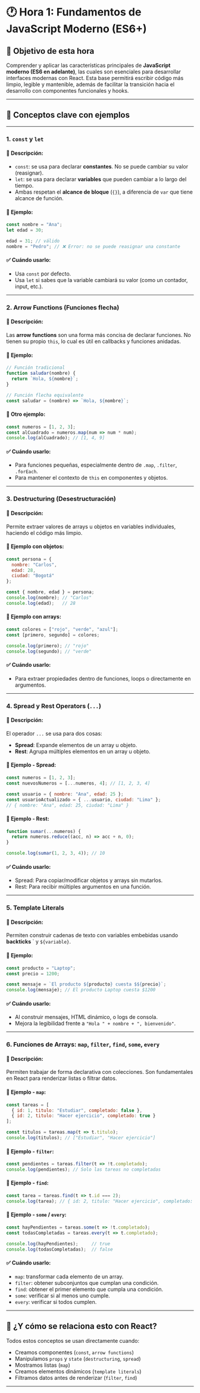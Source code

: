 
# 🕐 Hora 1: Fundamentos de JavaScript Moderno (ES6+)

## 🎯 Objetivo de esta hora

Comprender y aplicar las características principales de **JavaScript moderno (ES6 en adelante)**, las cuales son esenciales para desarrollar interfaces modernas con React. Esta base permitirá escribir código más limpio, legible y mantenible, además de facilitar la transición hacia el desarrollo con componentes funcionales y hooks.

---

## 🧠 Conceptos clave con ejemplos

---

### 1. `const` y `let`

#### 📘 Descripción:
- `const`: se usa para declarar **constantes**. No se puede cambiar su valor (reasignar).
- `let`: se usa para declarar **variables** que pueden cambiar a lo largo del tiempo.
- Ambas respetan el **alcance de bloque** (`{}`), a diferencia de `var` que tiene alcance de función.

#### 🧪 Ejemplo:
```js
const nombre = "Ana";
let edad = 30;

edad = 31; // válido
nombre = "Pedro"; // ❌ Error: no se puede reasignar una constante
```

#### ✅ Cuándo usarlo:
- Usa `const` por defecto.
- Usa `let` si sabes que la variable cambiará su valor (como un contador, input, etc.).

---

### 2. Arrow Functions (Funciones flecha)

#### 📘 Descripción:
Las **arrow functions** son una forma más concisa de declarar funciones. No tienen su propio `this`, lo cual es útil en callbacks y funciones anidadas.

#### 🧪 Ejemplo:
```js
// Función tradicional
function saludar(nombre) {
  return `Hola, ${nombre}`;
}

// Función flecha equivalente
const saludar = (nombre) => `Hola, ${nombre}`;
```

#### 🧩 Otro ejemplo:
```js
const numeros = [1, 2, 3];
const alCuadrado = numeros.map(num => num * num);
console.log(alCuadrado); // [1, 4, 9]
```

#### ✅ Cuándo usarlo:
- Para funciones pequeñas, especialmente dentro de `.map`, `.filter`, `.forEach`.
- Para mantener el contexto de `this` en componentes y objetos.

---

### 3. Destructuring (Desestructuración)

#### 📘 Descripción:
Permite extraer valores de arrays u objetos en variables individuales, haciendo el código más limpio.

#### 🧪 Ejemplo con objetos:
```js
const persona = {
  nombre: "Carlos",
  edad: 28,
  ciudad: "Bogotá"
};

const { nombre, edad } = persona;
console.log(nombre); // "Carlos"
console.log(edad);   // 28
```

#### 🧪 Ejemplo con arrays:
```js
const colores = ["rojo", "verde", "azul"];
const [primero, segundo] = colores;

console.log(primero); // "rojo"
console.log(segundo); // "verde"
```

#### ✅ Cuándo usarlo:
- Para extraer propiedades dentro de funciones, loops o directamente en argumentos.

---

### 4. Spread y Rest Operators (`...`)

#### 📘 Descripción:
El operador `...` se usa para dos cosas:
- **Spread**: Expande elementos de un array u objeto.
- **Rest**: Agrupa múltiples elementos en un array u objeto.

#### 🧪 Ejemplo - Spread:
```js
const numeros = [1, 2, 3];
const nuevosNumeros = [...numeros, 4]; // [1, 2, 3, 4]

const usuario = { nombre: "Ana", edad: 25 };
const usuarioActualizado = { ...usuario, ciudad: "Lima" };
// { nombre: "Ana", edad: 25, ciudad: "Lima" }
```

#### 🧪 Ejemplo - Rest:
```js
function sumar(...numeros) {
  return numeros.reduce((acc, n) => acc + n, 0);
}

console.log(sumar(1, 2, 3, 4)); // 10
```

#### ✅ Cuándo usarlo:
- Spread: Para copiar/modificar objetos y arrays sin mutarlos.
- Rest: Para recibir múltiples argumentos en una función.

---

### 5. Template Literals

#### 📘 Descripción:
Permiten construir cadenas de texto con variables embebidas usando **backticks** \` y `${variable}`.

#### 🧪 Ejemplo:
```js
const producto = "Laptop";
const precio = 1200;

const mensaje = `El producto ${producto} cuesta $${precio}`;
console.log(mensaje); // El producto Laptop cuesta $1200
```

#### ✅ Cuándo usarlo:
- Al construir mensajes, HTML dinámico, o logs de consola.
- Mejora la legibilidad frente a `"Hola " + nombre + ", bienvenido"`.

---

### 6. Funciones de Arrays: `map`, `filter`, `find`, `some`, `every`

#### 📘 Descripción:
Permiten trabajar de forma declarativa con colecciones. Son fundamentales en React para renderizar listas o filtrar datos.

#### 🧪 Ejemplo - `map`:
```js
const tareas = [
  { id: 1, titulo: "Estudiar", completado: false },
  { id: 2, titulo: "Hacer ejercicio", completado: true }
];

const titulos = tareas.map(t => t.titulo);
console.log(titulos); // ["Estudiar", "Hacer ejercicio"]
```

#### 🧪 Ejemplo - `filter`:
```js
const pendientes = tareas.filter(t => !t.completado);
console.log(pendientes); // Solo las tareas no completadas
```

#### 🧪 Ejemplo - `find`:
```js
const tarea = tareas.find(t => t.id === 2);
console.log(tarea); // { id: 2, titulo: "Hacer ejercicio", completado: true }
```

#### 🧪 Ejemplo - `some` / `every`:
```js
const hayPendientes = tareas.some(t => !t.completado);
const todasCompletadas = tareas.every(t => t.completado);

console.log(hayPendientes);     // true
console.log(todasCompletadas);  // false
```

#### ✅ Cuándo usarlo:
- `map`: transformar cada elemento de un array.
- `filter`: obtener subconjuntos que cumplan una condición.
- `find`: obtener el primer elemento que cumpla una condición.
- `some`: verificar si al menos uno cumple.
- `every`: verificar si todos cumplen.

---

## 🧩 ¿Y cómo se relaciona esto con React?

Todos estos conceptos se usan directamente cuando:
- Creamos componentes (`const`, `arrow functions`)
- Manipulamos `props` y `state` (`destructuring`, `spread`)
- Mostramos listas (`map`)
- Creamos elementos dinámicos (`template literals`)
- Filtramos datos antes de renderizar (`filter`, `find`)

---
